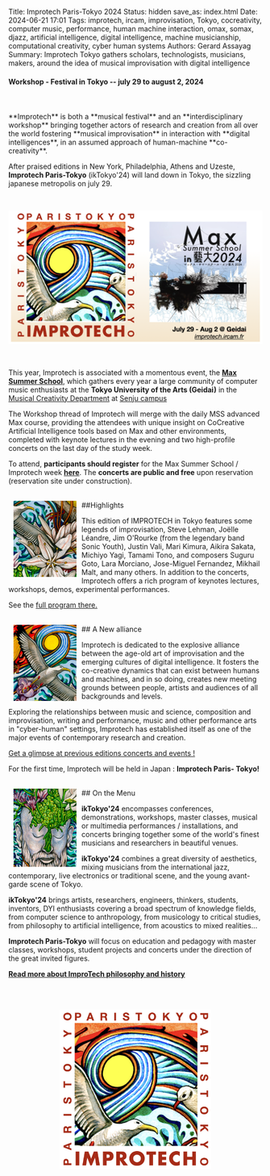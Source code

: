 Title: Improtech Paris-Tokyo 2024
Status: hidden
save_as: index.html
Date: 2024-06-21 17:01
Tags: improtech, ircam, improvisation, Tokyo, cocreativity, computer music, performance, human machine interaction, omax, somax, djazz, artificial intelligence, digital intelligence, machine musicianship, computational creativity, cyber human systems
Authors: Gerard Assayag
Summary: Improtech Tokyo gathers scholars, technologists, musicians, makers, around the idea of musical improvisation with digital intelligence


#### Workshop - Festival in Tokyo -- july 29 to august 2, 2024
<br>
<br>
**Improtech** is both a **musical festival** and an **interdisciplinary workshop** bringing together actors of research and creation from all over the world fostering **musical improvisation** in interaction with **digital intelligences**, in an assumed approach of human-machine **co-creativity**.

After praised editions in New York, Philadelphia, Athens and Uzeste, **Improtech Paris-Tokyo** (ikTokyo'24) will land down in Tokyo, the sizzling japanese metropolis on july 29.

<br>
<p align="center">
  <img src="./images/Logo_ikPT_MSS.png" width="600">
</p>
<br>


This year, Improtech is associated  with a momentous event, the **[Max Summer School](https://maxsummer2024.geidai.ac.jp/en/)**, which gathers every year a large community of computer music enthusiasts at the **Tokyo University of the Arts (Geidai)** in the [Musical Creativity Department](https://www.geidai.ac.jp/english/music/musical-creativity-and-the-environment) at [Senju campus](https://maps.app.goo.gl/h2yencZ3Nyi3g7VAA)

The Workshop thread of Improtech will merge with the daily MSS advanced Max course, providing the attendees with unique insight on CoCreative Artificial Intelligence tools based on Max and other environments, completed with keynote lectures in the evening and two high-profile concerts on the last day of the study week.

To attend, **participants should register** for the Max Summer School / Improtech week **[here](https://maxsummer2024.geidai.ac.jp/en/)**. The **concerts are public and free** upon reservation (reservation site under construction).

<br>
<img src="../images/IKPoster_frag1.jpg" width="125" style="float:left" hspace="10">
##Highlights
<br>

This edition of IMPROTECH in Tokyo features some legends of improvisation, Steve Lehman, Joëlle Léandre, Jim O'Rourke (from the legendary band Sonic Youth), Justin Vali, Mari Kimura, Aikira Sakata, Michiyo Yagi, Tamami Tono, and composers Suguru Goto, Lara Morciano, Jose-Miguel Fernandez, Mikhail Malt, and many others. In addition to the concerts, Improtech offers a rich program of keynotes lectures, workshops, demos, experimental performances.

See the [full program there.]({filename}/pages/Program.md)

 
<br>
<img src="../images/IKPoster_frag2.jpg" width="125" style="float:left" hspace="10">
## A New alliance
<br>

Improtech is dedicated to the explosive alliance between the age-old art of improvisation and the emerging cultures of digital intelligence. It fosters the co-creative dynamics that can exist between humans and machines, and in so doing, creates new meeting grounds between people, artists and audiences of all backgrounds and levels.

Exploring the relationships between music and science, composition and improvisation, writing and performance, music and other performance arts in "cyber-human" settings, Improtech has established itself as one of the major events of contemporary research and creation.

[Get a glimpse at previous editions concerts and events !](https://improtech.ircam.fr/)

For the first time, Improtech will be held in Japan : **Improtech Paris- Tokyo!**

<br>
<img src="../images/IKPoster_frag3.jpg" width="125" style="float:left" hspace="10">
## On the Menu
<br>

**ikTokyo'24** encompasses conferences, demonstrations, workshops, master classes, musical or multimedia performances / installations, and concerts bringing together some of the world's finest musicians and researchers in beautiful venues.

**ikTokyo'24** combines a great diversity of aesthetics, mixing musicians from the international jazz, contemporary, live electronics or traditional scene, and the young avant-garde scene of Tokyo.

**ikTokyo'24** brings artists, researchers, engineers, thinkers, students, inventors, DYI enthusiasts covering a broad spectrum of knowledge fields, from computer science to anthropology, from musicology to critical studies, from philosophy to artificial intelligence, from acoustics to mixed realities...

**Improtech Paris-Tokyo** will focus on education and pedagogy with master classes, workshops, student projects and concerts under the direction of the great invited figures.

**[Read more about ImproTech philosophy and history]({filename}/pages/About.md)**



<br>
<br>
<p align="center">
  <img src="./images/Logo_improtech_Tokyo.png" width="300">
</p>

<br>
<br>

